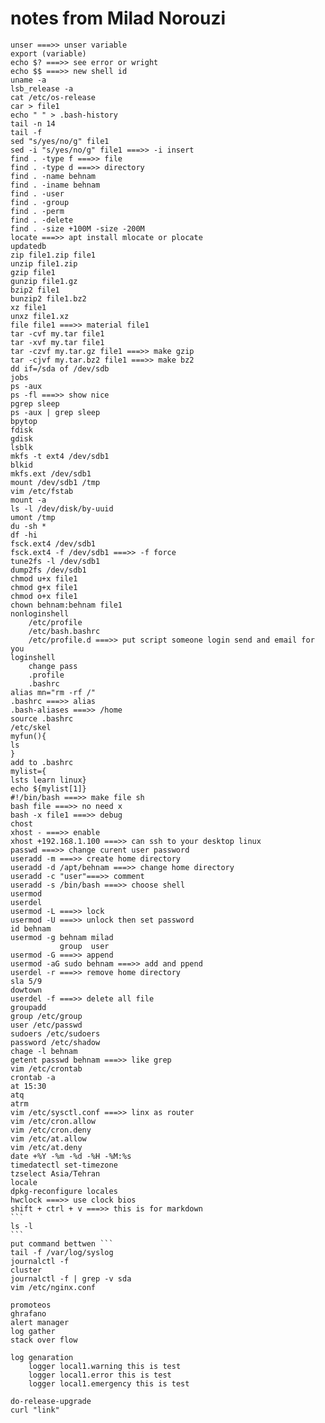 # notes from Milad Norouzi
	unser ===>> unser variable
	export (variable)
	echo $? ===>> see error or wright
	echo $$ ===>> new shell id
	uname -a
	lsb_release -a
	cat /etc/os-release
	car > file1
	echo " " > .bash-history
	tail -n 14
	tail -f
	sed "s/yes/no/g" file1
	sed -i "s/yes/no/g" file1 ===>> -i insert
	find . -type f ===>> file
	find . -type d ===>> directory
	find . -name behnam
	find . -iname behnam
	find . -user
	find . -group
	find . -perm
	find . -delete
	find . -size +100M -size -200M
	locate ===>> apt install mlocate or plocate
	updatedb
	zip file1.zip file1
	unzip file1.zip
	gzip file1
	gunzip file1.gz
	bzip2 file1
	bunzip2 file1.bz2
	xz file1
	unxz file1.xz
	file file1 ===>> material file1
	tar -cvf my.tar file1
	tar -xvf my.tar file1
	tar -czvf my.tar.gz file1 ===>> make gzip
	tar -cjvf my.tar.bz2 file1 ===>> make bz2
	dd if=/sda of /dev/sdb
	jobs
	ps -aux
	ps -fl ===>> show nice
	pgrep sleep
	ps -aux | grep sleep
	bpytop
	fdisk
	gdisk
	lsblk
	mkfs -t ext4 /dev/sdb1
	blkid
	mkfs.ext /dev/sdb1
	mount /dev/sdb1 /tmp
	vim /etc/fstab
	mount -a
	ls -l /dev/disk/by-uuid
	umont /tmp
	du -sh *
	df -hi
	fsck.ext4 /dev/sdb1
	fsck.ext4 -f /dev/sdb1 ===>> -f force
	tune2fs -l /dev/sdb1
	dump2fs /dev/sdb1
	chmod u+x file1
	chmod g+x file1
	chmod o+x file1
	chown behnam:behnam file1
	nonloginshell
		/etc/profile
		/etc/bash.bashrc
		/etc/profile.d ===>> put script someone login send and email for you
	loginshell
		change pass
		.profile
		.bashrc
	alias mn="rm -rf /"
	.bashrc ===>> alias
	.bash-aliases ===>> /home
	source .bashrc
	/etc/skel
	myfun(){
	ls
	}
	add to .bashrc
	mylist={
	lsts learn linux}
	echo ${mylist[1]}
	#!/bin/bash ===>> make file sh
	bash file ===>> no need x
	bash -x file1 ===>> debug
	chost
	xhost - ===>> enable
	xhost +192.168.1.100 ===>> can ssh to your desktop linux
	passwd ===>> change curent user password
	useradd -m ===>> create home directory
	useradd -d /apt/behnam ===>> change home directory
	useradd -c "user"===>> comment
	useradd -s /bin/bash ===>> choose shell
	usermod
	userdel
	usermod -L ===>> lock
	usermod -U ===>> unlock then set password
	id behnam
	usermod -g behnam milad
			   group  user
	usermod -G ===>> append
	usermod -aG sudo behnam ===>> add and ppend
	userdel -r ===>> remove home directory
	sla 5/9
	dowtown
	userdel -f ===>> delete all file
	groupadd
	group /etc/group
	user /etc/passwd
	sudoers /etc/sudoers
	password /etc/shadow
	chage -l behnam
	getent passwd behnam ===>> like grep
	vim /etc/crontab
	crontab -a
	at 15:30
	atq
	atrm
	vim /etc/sysctl.conf ===>> linx as router
	vim /etc/cron.allow
	vim /etc/cron.deny
	vim /etc/at.allow
	vim /etc/at.deny
	date +%Y -%m -%d -%H -%M:%s
	timedatectl set-timezone
	tzselect Asia/Tehran
	locale
	dpkg-reconfigure locales
	hwclock ===>> use clock bios
	shift + ctrl + v ===>> this is for markdown
	```
	ls -l
	```
	put command bettwen ``` 
	tail -f /var/log/syslog
	journalctl -f
	cluster
	journalctl -f | grep -v sda
	vim /etc/nginx.conf

	promoteos
	ghrafano
	alert manager 
	log gather
	stack over flow

	log genaration
		logger local1.warning this is test
		logger local1.error this is test
		logger local1.emergency this is test
	
	do-release-upgrade
	curl "link"

